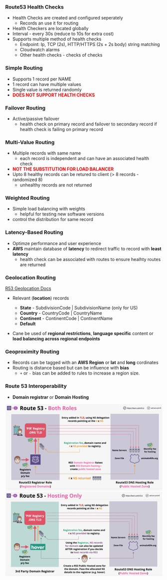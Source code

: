 ### Route53 Health Checks
- Health Checks are created and configured seperately
    - Records an use it for routing
- Health Checkers are located globally
- Interval - every 30s (reduce to 10s for extra cost)
- Supports multiple method of health checks
    - Endpoint: Ip, TCP (2s), HTTP/HTTPS (2s + 2s body) string matching
    - Cloudwatch alarms
    - Other health checks - checks of checks
   
### Simple Routing
- Supports 1 record per NAME
- 1 record can have multiple values
- Single value is returned randomly
- <span style="color:red;font-weight:bold">DOES NOT SUPPORT HEALTH CHECKS</span>

### Failover Routing
- Active/passive failover
  - health check on primary record and failover to secondary record if health check is failing on primary record


### Multi-Value Routing
- Multiple records with same name
    - each record is independent and can have an associated health check
- <span style="color:red;font-weight:bold">NOT THE SUBSTITUTION FOR LOAD BALANCER</span>
- Upto 8 healthy records can be retured to client (> 8 records - randomized 8)
    - unhealthy records are not returned
  
### Weighted Routing
- Simple load balancing with weights
  - helpful for testing new software versions
- control the distribution for same record
  
### Latency-Based Routing
- Optimze performance and user experience
- **AWS** maintain database of **latency** to redirect traffic to record with **least latency**
    - health check can be associated with routes to ensure healhty routes are returned
  
### Geolocation Routing
[R53 Geolocation Docs](https://docs.aws.amazon.com/Route53/latest/APIReference/API_GeoLocation.html)
- Relevant (**location**) records
    - **State** - SubdivisionCode | SubdivisionName (only for US)
    - **Country** - CountryCode | CountryName
    - **Continent** - ContinentCode | ContinentName
    - **Default**

- Cane be used of **regional restrictions**, **language specific** content or **load balancing across regional endpoints**

### Geoproximity Routing
- Records can be tagged with an **AWS Region** or **lat** and **long** cordinates
- Routing is distance based but can be influence with **bias**
  - `+` or `-` bias can be added to rules to increase a region size.

### Route 53 Interoperability
- **Domain registrar** or **Domain Hosting**

![r53-hosting-both](r53-hosting-both.png)
![r53-hosting-only](r53-hosting-only.png)